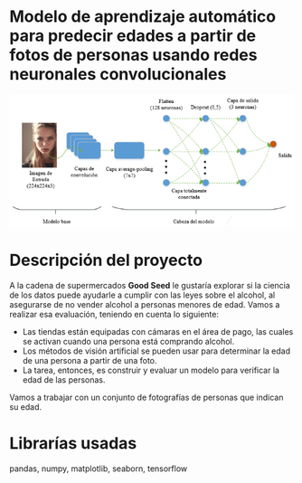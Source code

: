 # Modelo de aprendizaje automático para predecir edades a partir de fotos de personas usando redes neuronales convolucionales

<div id="header" align="center">
  <img src="https://github.com/angelicavelez/ml_model_predict_ages_from_photos_people_cnn/blob/main/banner_cnn.png"/>
</div>

# Descripción del proyecto
A la cadena de supermercados **Good Seed** le gustaría explorar si la ciencia de los datos puede ayudarle a cumplir con las leyes sobre el alcohol, al asegurarse de no vender alcohol a personas menores de edad. Vamos a realizar esa evaluación, teniendo en cuenta lo siguiente:
- Las tiendas están equipadas con cámaras en el área de pago, las cuales se activan cuando una persona está comprando alcohol.
- Los métodos de visión artificial se pueden usar para determinar la edad de una persona a partir de una foto.
- La tarea, entonces, es construir y evaluar un modelo para verificar la edad de las personas.

Vamos a trabajar con un conjunto de fotografías de personas que indican su edad.


# Librarías usadas
pandas, numpy, matplotlib, seaborn, tensorflow
